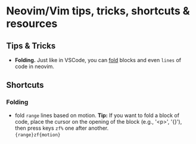# Neovim/Vim tips, tricks, shortcuts & resources

## Tips & Tricks
* __Folding.__
    Just like in VSCode, you can [fold](#folding) blocks and even `lines` of code in neovim.

## Shortcuts
### Folding
  * fold `range` lines based on motion. __Tip:__ If you want to fold a block of code, place the
    cursor on the opening of the block (e.g., '\<p\>', '{}'), then press keys `zf%` one after another.\
    `{range}zf{motion}`
